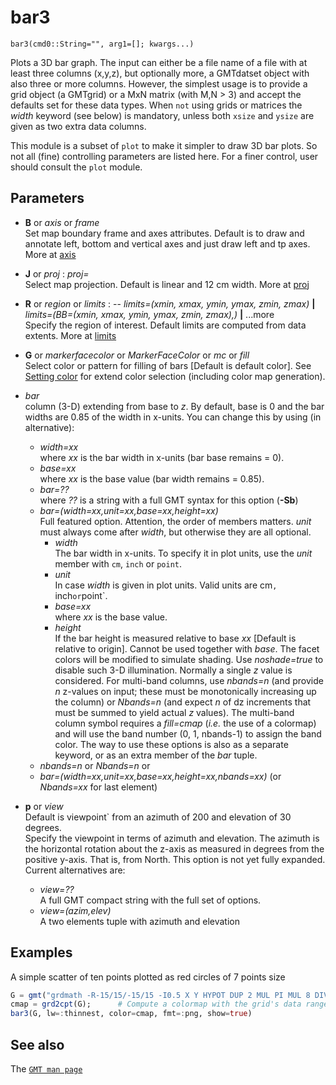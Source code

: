 # bar3

	bar3(cmd0::String="", arg1=[]; kwargs...)

Plots a 3D bar graph. The input can either be a file name of a file with at least three columns (x,y,z),
but optionally more, a GMTdatset object with also three or more columns. However, the simplest usage is
to provide a grid object (a GMTgrid) or a MxN matrix (with M,N > 3) and accept the defaults set for these
data types. When `not` using grids or matrices the *width* keyword (see below) is mandatory, unless both
`xsize` and `ysize` are given as two extra data columns.

This module is a subset of `plot` to make it simpler to draw 3D bar plots. So not all (fine)
controlling parameters are listed here. For a finer control, user should consult the `plot` module.

Parameters
----------

- **B** or *axis* or *frame*\
  Set map boundary frame and axes attributes. Default is to draw and annotate left, bottom and vertical
  axes and just draw left and tp axes. More at [axis](@ref)

- **J** or *proj* : *proj=<parameters>*\
  Select map projection. Default is linear and 12 cm width. More at [proj](@ref)

- **R** or *region* or *limits* : -- *limits=(xmin, xmax, ymin, ymax, zmin, zmax)* **|** *limits=(BB=(xmin, xmax, ymin, ymax, zmin, zmax),)*
   **|** ...more\
   Specify the region of interest. Default limits are computed from data extents. More at [limits](@ref)

- **G** or *markerfacecolor* or *MarkerFaceColor* or *mc* or *fill*\
   Select color or pattern for filling of bars [Default is default color]. See [Setting color](@ref) for extend
   color selection (including color map generation).

- *bar*\
   column (3-D) extending from base to *z*. By default, base is 0 and the bar widths are 0.85 of the width in
   x-units. You can change this by using (in alternative):
     - *width=xx*\
        where *xx* is the bar width in x-units (bar base remains = 0).
     - *base=xx*\
        where *xx* is the base value (bar width remains = 0.85).
     - *bar=??*\
        where *??* is a string with a full GMT syntax for this option (**-Sb**)
     - *bar=(width=xx,unit=xx,base=xx,height=xx)*\
        Full featured option. Attention, the order of members matters. *unit* must always come after *width*,
        but otherwise they are all optional.
       - *width*\
          The bar width in x-units. To specify it in plot units, use the *unit* member with `cm`, `inch` or `point`.
       - *unit*\
          In case *width* is given in plot units. Valid units are cm`, `inch` or `point`.
       - *base=xx*\
          where *xx* is the base value.
       - *height*\
          If the bar height is measured relative to base *xx* [Default is relative to origin].
          Cannot be used together with *base*.
   The facet colors will be modified to simulate shading. Use *noshade=true* to disable such 3-D illumination.
   Normally a single *z* value is considered. For multi-band columns, use *nbands=n* (and provide *n* z-values
   on input; these must be monotonically increasing up the column) or *Nbands=n* (and expect *n* of dz
   increments that must be summed to yield actual *z* values). The multi-band column symbol requires a
   *fill=cmap* (*i.e.* the use of a colormap) and will use the band number (0, 1, nbands-1) to assign the band
   color. The way to use these options is also as a separate keyword, or as an extra member of the *bar* tuple.
     - *nbands=n* or *Nbands=n*
   or
     - *bar=(width=xx,unit=xx,base=xx,height=xx,nbands=xx)*  (or *Nbands=xx* for last element)

- **p** or *view*\
   Default is viewpoint` from an azimuth of 200 and elevation of 30 degrees.\
   Specify the viewpoint in terms of azimuth and elevation. The azimuth is the horizontal rotation about the z-axis as measured in degrees from the positive y-axis. That is, from North. This option is not yet fully
   expanded. Current alternatives are:
     - *view=??*\
        A full GMT compact string with the full set of options.
     - *view=(azim,elev)*\
        A two elements tuple with azimuth and elevation

Examples
--------

A simple scatter of ten points plotted as red circles of 7 points size

```julia
G = gmt("grdmath -R-15/15/-15/15 -I0.5 X Y HYPOT DUP 2 MUL PI MUL 8 DIV COS EXCH NEG 10 DIV EXP MUL =");
cmap = grd2cpt(G);      # Compute a colormap with the grid's data range
bar3(G, lw=:thinnest, color=cmap, fmt=:png, show=true)
```

See also
--------

The [`GMT man page`](https://gmt.soest.hawaii.edu/doc/latest/plot.html)